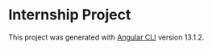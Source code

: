 # Internship Project

This project was generated with [Angular CLI](https://github.com/angular/angular-cli) version 13.1.2.

